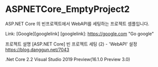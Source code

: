 # ASPNETCore_EmptyProject2
ASP.NET Core 의 빈프로젝트에서 WebAPI를 세팅하는 프로젝트 셈플입니다.

Link: [Google][googlelink]
[googlelink]: https://google.com "Go google"

프로젝트 설명
[ASP.NET Core] 빈 프로젝트 세팅 (2) - 'WebAPI' 설정
 https://blog.danggun.net/7043


.Net Core 2.2
Visual Studio 2019 Preview(16.1.0 Preview 3.0)
